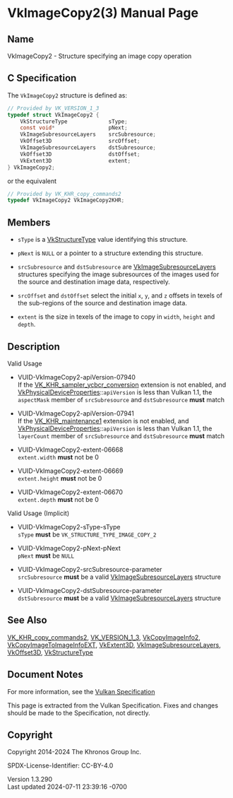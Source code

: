 # VkImageCopy2(3) Manual Page

## Name

VkImageCopy2 - Structure specifying an image copy operation



## <a href="#_c_specification" class="anchor"></a>C Specification

The `VkImageCopy2` structure is defined as:

``` c
// Provided by VK_VERSION_1_3
typedef struct VkImageCopy2 {
    VkStructureType             sType;
    const void*                 pNext;
    VkImageSubresourceLayers    srcSubresource;
    VkOffset3D                  srcOffset;
    VkImageSubresourceLayers    dstSubresource;
    VkOffset3D                  dstOffset;
    VkExtent3D                  extent;
} VkImageCopy2;
```

or the equivalent

``` c
// Provided by VK_KHR_copy_commands2
typedef VkImageCopy2 VkImageCopy2KHR;
```

## <a href="#_members" class="anchor"></a>Members

- `sType` is a [VkStructureType](https://registry.khronos.org/vulkan/specs/1.3-extensions/man/html/VkStructureType.html) value identifying
  this structure.

- `pNext` is `NULL` or a pointer to a structure extending this
  structure.

- `srcSubresource` and `dstSubresource` are
  [VkImageSubresourceLayers](https://registry.khronos.org/vulkan/specs/1.3-extensions/man/html/VkImageSubresourceLayers.html) structures
  specifying the image subresources of the images used for the source
  and destination image data, respectively.

- `srcOffset` and `dstOffset` select the initial `x`, `y`, and `z`
  offsets in texels of the sub-regions of the source and destination
  image data.

- `extent` is the size in texels of the image to copy in `width`,
  `height` and `depth`.

## <a href="#_description" class="anchor"></a>Description

Valid Usage

- <a href="#VUID-VkImageCopy2-apiVersion-07940"
  id="VUID-VkImageCopy2-apiVersion-07940"></a>
  VUID-VkImageCopy2-apiVersion-07940  
  If the
  [VK_KHR_sampler_ycbcr_conversion](https://registry.khronos.org/vulkan/specs/1.3-extensions/man/html/VK_KHR_sampler_ycbcr_conversion.html)
  extension is not enabled, and
  [VkPhysicalDeviceProperties](https://registry.khronos.org/vulkan/specs/1.3-extensions/man/html/VkPhysicalDeviceProperties.html)::`apiVersion`
  is less than Vulkan 1.1, the `aspectMask` member of `srcSubresource`
  and `dstSubresource` **must** match

- <a href="#VUID-VkImageCopy2-apiVersion-07941"
  id="VUID-VkImageCopy2-apiVersion-07941"></a>
  VUID-VkImageCopy2-apiVersion-07941  
  If the [VK_KHR_maintenance1](https://registry.khronos.org/vulkan/specs/1.3-extensions/man/html/VK_KHR_maintenance1.html) extension is
  not enabled, and
  [VkPhysicalDeviceProperties](https://registry.khronos.org/vulkan/specs/1.3-extensions/man/html/VkPhysicalDeviceProperties.html)::`apiVersion`
  is less than Vulkan 1.1, the `layerCount` member of `srcSubresource`
  and `dstSubresource` **must** match

- <a href="#VUID-VkImageCopy2-extent-06668"
  id="VUID-VkImageCopy2-extent-06668"></a>
  VUID-VkImageCopy2-extent-06668  
  `extent.width` **must** not be 0

- <a href="#VUID-VkImageCopy2-extent-06669"
  id="VUID-VkImageCopy2-extent-06669"></a>
  VUID-VkImageCopy2-extent-06669  
  `extent.height` **must** not be 0

- <a href="#VUID-VkImageCopy2-extent-06670"
  id="VUID-VkImageCopy2-extent-06670"></a>
  VUID-VkImageCopy2-extent-06670  
  `extent.depth` **must** not be 0

Valid Usage (Implicit)

- <a href="#VUID-VkImageCopy2-sType-sType"
  id="VUID-VkImageCopy2-sType-sType"></a>
  VUID-VkImageCopy2-sType-sType  
  `sType` **must** be `VK_STRUCTURE_TYPE_IMAGE_COPY_2`

- <a href="#VUID-VkImageCopy2-pNext-pNext"
  id="VUID-VkImageCopy2-pNext-pNext"></a>
  VUID-VkImageCopy2-pNext-pNext  
  `pNext` **must** be `NULL`

- <a href="#VUID-VkImageCopy2-srcSubresource-parameter"
  id="VUID-VkImageCopy2-srcSubresource-parameter"></a>
  VUID-VkImageCopy2-srcSubresource-parameter  
  `srcSubresource` **must** be a valid
  [VkImageSubresourceLayers](https://registry.khronos.org/vulkan/specs/1.3-extensions/man/html/VkImageSubresourceLayers.html) structure

- <a href="#VUID-VkImageCopy2-dstSubresource-parameter"
  id="VUID-VkImageCopy2-dstSubresource-parameter"></a>
  VUID-VkImageCopy2-dstSubresource-parameter  
  `dstSubresource` **must** be a valid
  [VkImageSubresourceLayers](https://registry.khronos.org/vulkan/specs/1.3-extensions/man/html/VkImageSubresourceLayers.html) structure

## <a href="#_see_also" class="anchor"></a>See Also

[VK_KHR_copy_commands2](https://registry.khronos.org/vulkan/specs/1.3-extensions/man/html/VK_KHR_copy_commands2.html),
[VK_VERSION_1_3](https://registry.khronos.org/vulkan/specs/1.3-extensions/man/html/VK_VERSION_1_3.html),
[VkCopyImageInfo2](https://registry.khronos.org/vulkan/specs/1.3-extensions/man/html/VkCopyImageInfo2.html),
[VkCopyImageToImageInfoEXT](https://registry.khronos.org/vulkan/specs/1.3-extensions/man/html/VkCopyImageToImageInfoEXT.html),
[VkExtent3D](https://registry.khronos.org/vulkan/specs/1.3-extensions/man/html/VkExtent3D.html),
[VkImageSubresourceLayers](https://registry.khronos.org/vulkan/specs/1.3-extensions/man/html/VkImageSubresourceLayers.html),
[VkOffset3D](https://registry.khronos.org/vulkan/specs/1.3-extensions/man/html/VkOffset3D.html), [VkStructureType](https://registry.khronos.org/vulkan/specs/1.3-extensions/man/html/VkStructureType.html)

## <a href="#_document_notes" class="anchor"></a>Document Notes

For more information, see the <a
href="https://registry.khronos.org/vulkan/specs/1.3-extensions/html/vkspec.html#VkImageCopy2"
target="_blank" rel="noopener">Vulkan Specification</a>

This page is extracted from the Vulkan Specification. Fixes and changes
should be made to the Specification, not directly.

## <a href="#_copyright" class="anchor"></a>Copyright

Copyright 2014-2024 The Khronos Group Inc.

SPDX-License-Identifier: CC-BY-4.0

Version 1.3.290  
Last updated 2024-07-11 23:39:16 -0700
